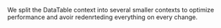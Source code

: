 We split the DataTable context into several smaller contexts to optimize performance and avoir redenrteding everything on every change. 